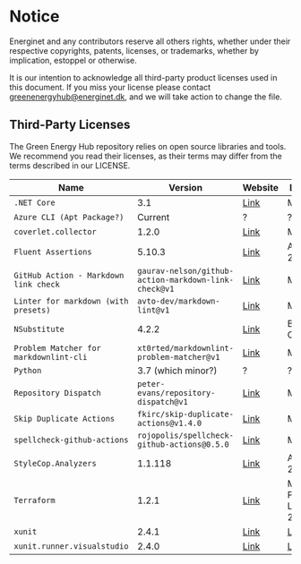 # Notice

Energinet and any contributors reserve all others rights, whether under their respective copyrights, patents, licenses, or trademarks, whether by implication, estoppel or otherwise.

It is our intention to acknowledge all third-party product licenses used in this document. If you miss your license please contact greenenergyhub@energinet.dk, and we will take action to change the file.

## Third-Party Licenses

The Green Energy Hub repository relies on open source libraries and tools. We recommend you read their licenses, as their terms may differ from the terms described in our LICENSE.

| Name | Version | Website | License |
| -- | -- | -- | -- |
| `.NET Core` | 3.1 | [Link](https://dotnet.microsoft.com/download/dotnet/3.1) | MIT |
| `Azure CLI (Apt Package?)` | Current | ? | ? |
| `coverlet.collector` | 1.2.0 | [Link](https://www.nuget.org/packages/coverlet.collector/1.2.0) | MIT |
| `Fluent Assertions` | 5.10.3 | [Link](https://www.nuget.org/packages/FluentAssertions/5.10.3/) | Apache-2.0 |
| `GitHub Action - Markdown link check` | `gaurav-nelson/github-action-markdown-link-check@v1` | [Link](https://github.com/gaurav-nelson/github-action-markdown-link-check) | MIT |
| `Linter for markdown (with presets)` | `avto-dev/markdown-lint@v1` | [Link](https://github.com/avto-dev/markdown-lint) | MIT |
| `NSubstitute` | 4.2.2 | [Link](https://www.nuget.org/packages/NSubstitute/4.2.2) | BSD-3-Clause |
| `Problem Matcher for markdownlint-cli` | `xt0rted/markdownlint-problem-matcher@v1` | [Link](https://github.com/xt0rted/markdownlint-problem-matcher) | MIT |
| `Python` | 3.7 (which minor?) | ? | ? |
| `Repository Dispatch` | `peter-evans/repository-dispatch@v1` | [Link](https://github.com/peter-evans/repository-dispatch) | MIT |
| `Skip Duplicate Actions` | `fkirc/skip-duplicate-actions@v1.4.0` | [Link](https://github.com/fkirc/skip-duplicate-actions) | MIT |
| `spellcheck-github-actions` | `rojopolis/spellcheck-github-actions@0.5.0` | [Link](https://github.com/rojopolis/spellcheck-github-actions) | MIT |
| `StyleCop.Analyzers` | 1.1.118 | [Link](https://www.nuget.org/packages/StyleCop.Analyzers/1.1.118) | Apache-2.0 |
| `Terraform` | 1.2.1 | [Link](https://terraform.io) | Mozilla Public License 2.0 |
| `xunit` | 2.4.1 | [Link](https://www.nuget.org/packages/xunit/2.4.1) | [Link](https://raw.githubusercontent.com/xunit/xunit/master/license.txt) |
| `xunit.runner.visualstudio` | 2.4.0 | [Link](https://www.nuget.org/packages/xunit.runner.visualstudio/2.4.0) | [Link](https://raw.githubusercontent.com/xunit/xunit/master/license.txt) |
